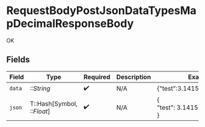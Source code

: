# RequestBodyPostJsonDataTypesMapDecimalResponseBody

OK


## Fields

| Field                         | Type                          | Required                      | Description                   | Example                       |
| ----------------------------- | ----------------------------- | ----------------------------- | ----------------------------- | ----------------------------- |
| `data`                        | *::String*                    | :heavy_check_mark:            | N/A                           | {"test":3.141592653589793}    |
| `json`                        | T::Hash[Symbol, *::Float*]    | :heavy_check_mark:            | N/A                           | {<br/>"test": 3.141592653589793<br/>} |